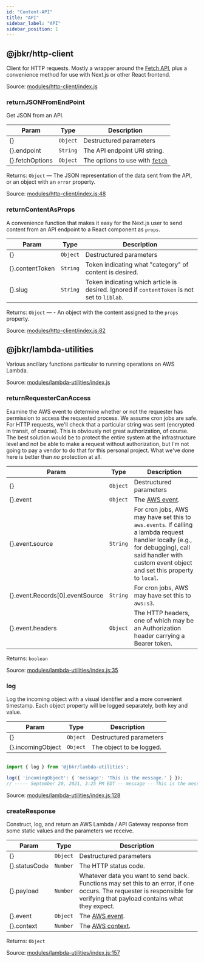 ```yaml
---
id: "Content-API"
title: "API"
sidebar_label: "API"
sidebar_position: 1
---
```


<div class="generate-docs all-sections">

<section class="generate-docs module">

## @jbkr/http-client

<div class="generate-docs module-description">

Client for HTTP requests. Mostly a wrapper around the
[Fetch API](https://developer.mozilla.org/en-US/docs/Web/API/Fetch_API),
plus a convenience method for use with Next.js or other React frontend.

</div>
<p class="generate-docs source-location">

Source: [modules/http-client/index.js](undefined/modules/http-client/index.js)

</p>
</section>

<section class="generate-docs function">

### returnJSONFromEndPoint

<div class="generate-docs function-description">

Get JSON from an API.

</div>

<div class="generate-docs function-parameters">

| Param | Type | Description |
| --- | --- | --- |
| \{\} | `Object` | Destructured parameters |
| \{\}.endpoint | `String` | The API endpoint URI string. |
| \{\}.fetchOptions | `Object` | The options to use with [`fetch`](https://developer.mozilla.org/en-US/docs/Web/API/Fetch) |

</div>

<p class="generate-docs function-return">

Returns: `Object` — The JSON representation of the data sent from the API, or an object with an `error` property.

</p>



<p class="generate-docs source-location">

Source: [modules/http-client/index.js:48](undefined/modules/http-client/index.js#L48)

</p>
</section>

<section class="generate-docs function">

### returnContentAsProps

<div class="generate-docs function-description">

A convenience function that makes it easy for the Next.js user
to send content from an API endpoint to a React component as `props`.

</div>

<div class="generate-docs function-parameters">

| Param | Type | Description |
| --- | --- | --- |
| \{\} | `Object` | Destructured parameters |
| \{\}.contentToken | `String` | Token indicating what "category" of content is desired. |
| \{\}.slug | `String` | Token indicating which article is desired. Ignored if `contentToken` is not set to `liblab`. |

</div>

<p class="generate-docs function-return">

Returns: `Object` — - An object with the content assigned to the `props` property.

</p>



<p class="generate-docs source-location">

Source: [modules/http-client/index.js:82](undefined/modules/http-client/index.js#L82)

</p>
</section>

<section class="generate-docs module">

## @jbkr/lambda-utilities

<div class="generate-docs module-description">

Various ancillary functions particular to running operations on AWS Lambda.

</div>
<p class="generate-docs source-location">

Source: [modules/lambda-utilities/index.js](undefined/modules/lambda-utilities/index.js)

</p>
</section>

<section class="generate-docs function">

### returnRequesterCanAccess

<div class="generate-docs function-description">

Examine the AWS event to determine whether or not the
requester has permission to access the
requested process. We assume cron jobs are safe. For HTTP requests, we'll
check that a particular string was sent (encrypted in transit, of course).
This is obviously not great authorization, of course. The best solution would
be to protect the entire system at the infrastructure level and not be able
to make a request without authorization, but I'm not going to pay a vendor
to do that for this personal project. What we've done here is better than
*no* protection at all.

</div>

<div class="generate-docs function-parameters">

| Param | Type | Description |
| --- | --- | --- |
| \{\} | `Object` | Destructured parameters |
| \{\}.event | `Object` | The [AWS event]( https://docs.aws.amazon.com/whitepapers/latest/serverless-architectures-lambda/the-event-object.html). |
| \{\}.event.source | `String` | For cron jobs, AWS may have set this to `aws.events`. If calling a lambda request handler locally (e.g., for debugging), call said handler with custom event object and set this property to `local`. |
| \{\}.event.Records[0].eventSource | `String` | For cron jobs, AWS may have set this to `aws:s3`. |
| \{\}.event.headers | `Object` | The HTTP headers, one of which may be an Authorization header carrying a Bearer token. |

</div>

<p class="generate-docs function-return">

Returns: `boolean`

</p>



<p class="generate-docs source-location">

Source: [modules/lambda-utilities/index.js:35](undefined/modules/lambda-utilities/index.js#L35)

</p>
</section>

<section class="generate-docs function">

### log

<div class="generate-docs function-description">

Log the incoming object with a visual identifier and a more
convenient timestamp. Each object property will be logged separately, both
key and value.

</div>

<div class="generate-docs function-parameters">

| Param | Type | Description |
| --- | --- | --- |
| \{\} | `Object` | Destructured parameters |
| \{\}.incomingObject | `Object` | The object to be logged. |

</div>



<div class="generate-docs function-parameters">

```js

import { log } from '@jbkr/lambda-utilities';

log({ 'incomingObject': { 'message': 'This is the message.' } });
// ----- September 20, 2021, 3:25 PM EDT -- message -- This is the message.
```

</div>

<p class="generate-docs source-location">

Source: [modules/lambda-utilities/index.js:128](undefined/modules/lambda-utilities/index.js#L128)

</p>
</section>

<section class="generate-docs function">

### createResponse

<div class="generate-docs function-description">

Construct, log, and return an AWS Lambda / API Gateway response
from some static values and the parameters we receive.

</div>

<div class="generate-docs function-parameters">

| Param | Type | Description |
| --- | --- | --- |
| \{\} | `Object` | Destructured parameters |
| \{\}.statusCode | `Number` | The HTTP status code. |
| \{\}.payload | `Number` | Whatever data you want to send back. Functions may set this to an error, if one occurs. The requester is responsible for verifying that payload contains what they expect. |
| \{\}.event | `Object` | The [AWS event]( https://docs.aws.amazon.com/whitepapers/latest/serverless-architectures-lambda/the-event-object.html). |
| \{\}.context | `Number` | The [AWS context]( https://docs.aws.amazon.com/whitepapers/latest/serverless-architectures-lambda/the-context-object.html). |

</div>

<p class="generate-docs function-return">

Returns: `Object`

</p>



<p class="generate-docs source-location">

Source: [modules/lambda-utilities/index.js:157](undefined/modules/lambda-utilities/index.js#L157)

</p>
</section>

</div>
